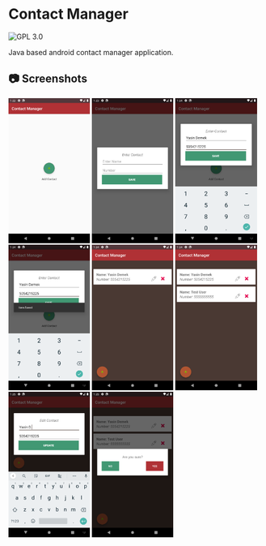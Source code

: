 # Contact Manager

![GPL 3.0](https://img.shields.io/badge/license-GPLv3-red.svg)

Java based android contact manager application.


## :camera: Screenshots

<img src="screenshots/2.png" height ="33%" width="32%"></img>
<img src="screenshots/3.png" height ="33%" width="32%"></img>
<img src="screenshots/4.png" height ="33%" width="32%"></img>
<img src="screenshots/5.png" height ="33%" width="32%"></img>
<img src="screenshots/6.png" height ="33%" width="32%"></img>
<img src="screenshots/7.png" height ="33%" width="32%"></img>
<img src="screenshots/8.png" height ="33%" width="32%"></img>
<img src="screenshots/9.png" height ="33%" width="32%"></img>
